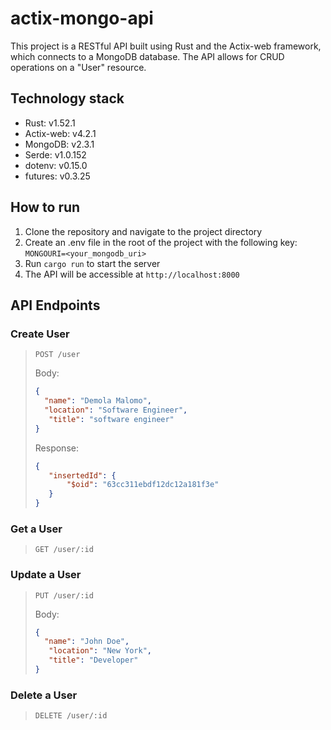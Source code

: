 # actix-mongo-api

This project is a RESTful API built using Rust and the Actix-web framework, which connects to a MongoDB database. The API allows for CRUD operations on a "User" resource.

## Technology stack
- Rust: v1.52.1
- Actix-web: v4.2.1
- MongoDB: v2.3.1
- Serde: v1.0.152
- dotenv: v0.15.0
- futures: v0.3.25

## How to run
1. Clone the repository and navigate to the project directory
2. Create an .env file in the root of the project with the following key: `MONGOURI=<your_mongodb_uri>`
3. Run `cargo run` to start the server
4. The API will be accessible at `http://localhost:8000`


## API Endpoints

### Create User

> `POST /user`
>
> Body:
> ```json
> {
>   "name": "Demola Malomo",
>   "location": "Software Engineer",
>    "title": "software engineer"
> }
> ```
> Response:
> ```json
> {
>    "insertedId": {
>        "$oid": "63cc311ebdf12dc12a181f3e"
>    }
>}
> ```


### Get a User

> `GET /user/:id`


### Update a User

> `PUT /user/:id`
>
> Body:
> ```json
> {
>   "name": "John Doe",
>    "location": "New York",
>    "title": "Developer"
> }
> ```

### Delete a User

> `DELETE /user/:id`
